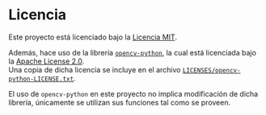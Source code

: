 # Licencia

Este proyecto está licenciado bajo la [Licencia MIT](LICENSE).

Además, hace uso de la librería [`opencv-python`](https://github.com/opencv/opencv-python), la cual está licenciada bajo la [Apache License 2.0](https://www.apache.org/licenses/LICENSE-2.0).  
Una copia de dicha licencia se incluye en el archivo [`LICENSES/opencv-python-LICENSE.txt`](LICENSES/opencv-python-LICENSE.txt).

El uso de `opencv-python` en este proyecto no implica modificación de dicha librería, únicamente se utilizan sus funciones tal como se proveen.
